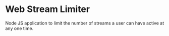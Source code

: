 # Web Stream Limiter

Node JS application to limit the number of streams a user can have active at any one time.
